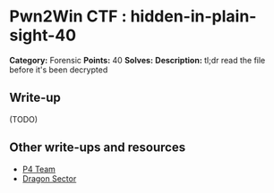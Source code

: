 # Pwn2Win CTF : hidden-in-plain-sight-40

**Category:** Forensic
**Points:** 40
**Solves:**
**Description:**
tl;dr read the file before it's been decrypted


## Write-up

(TODO)

## Other write-ups and resources

* [P4 Team](https://github.com/p4-team/ctf/blob/master/2016-03-26-pwn2win/hidden_in_plain_sight/README.md)
* [Dragon Sector](http://dragonsector.pl/docs/pwn2win2016_writeups.pdf)
